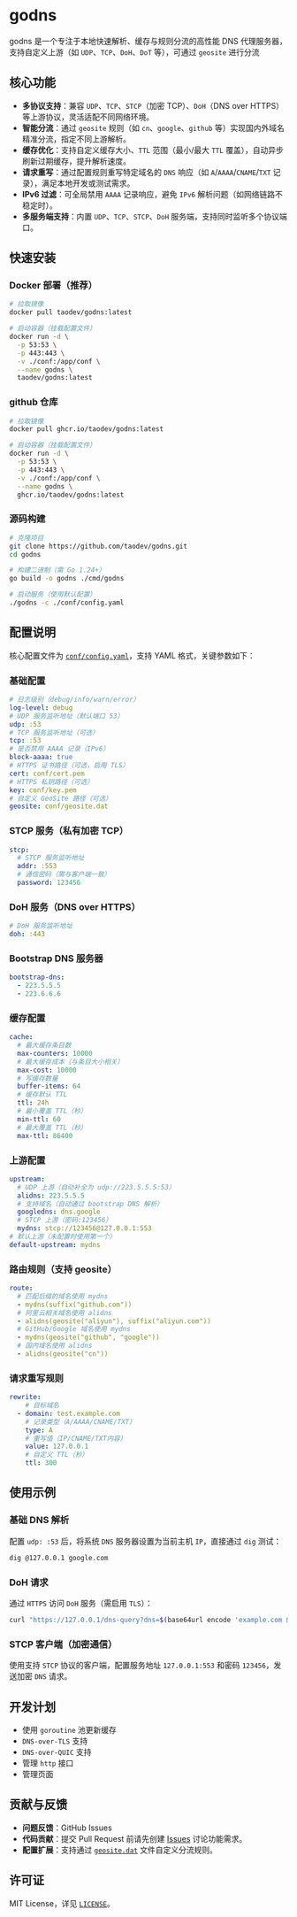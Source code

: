 # godns
godns 是一个专注于本地快速解析、缓存与规则分流的高性能 DNS 代理服务器，支持自定义上游（如 `UDP`、`TCP`、`DoH`、`DoT` 等），可通过 `geosite` 进行分流
## 核心功能
- **多协议支持**：兼容 `UDP`、`TCP`、`STCP`（加密 TCP）、`DoH`（DNS over HTTPS）等上游协议，灵活适配不同网络环境。
- **智能分流**：通过 `geosite` 规则（如 `cn`、`google`、`github` 等）实现国内外域名精准分流，指定不同上游解析。
- **缓存优化**：支持自定义缓存大小、`TTL` 范围（最小/最大 `TTL` 覆盖），自动异步刷新过期缓存，提升解析速度。
- **请求重写**：通过配置规则重写特定域名的 `DNS` 响应（如 `A`/`AAAA`/`CNAME`/`TXT` 记录），满足本地开发或测试需求。
- **IPv6 过滤**：可全局禁用 `AAAA` 记录响应，避免 `IPv6` 解析问题（如网络链路不稳定时）。
- **多服务端支持**：内置 `UDP`、`TCP`、`STCP`、`DoH` 服务端，支持同时监听多个协议端口。

## 快速安装
### Docker 部署（推荐）
```bash
# 拉取镜像
docker pull taodev/godns:latest
```
```bash
# 启动容器（挂载配置文件）
docker run -d \
  -p 53:53 \
  -p 443:443 \
  -v ./conf:/app/conf \
  --name godns \
  taodev/godns:latest
```
### github 仓库
```bash
# 拉取镜像
docker pull ghcr.io/taodev/godns:latest
```

```bash
# 启动容器（挂载配置文件）
docker run -d \
  -p 53:53 \
  -p 443:443 \
  -v ./conf:/app/conf \
  --name godns \
  ghcr.io/taodev/godns:latest
```
### 源码构建
```bash
# 克隆项目
git clone https://github.com/taodev/godns.git
cd godns

# 构建二进制（需 Go 1.24+）
go build -o godns ./cmd/godns

# 启动服务（使用默认配置）
./godns -c ./conf/config.yaml
```

## 配置说明
核心配置文件为 [`conf/config.yaml`](./conf/config.yaml)，支持 YAML 格式，关键参数如下：
### 基础配置
```yaml
# 日志级别（debug/info/warn/error）
log-level: debug
# UDP 服务监听地址（默认端口 53）
udp: :53
# TCP 服务监听地址（可选）
tcp: :53
# 是否禁用 AAAA 记录（IPv6）
block-aaaa: true
# HTTPS 证书路径（可选，启用 TLS）
cert: conf/cert.pem
# HTTPS 私钥路径（可选）
key: conf/key.pem
# 自定义 GeoSite 路径（可选）
geosite: conf/geosite.dat
```
### STCP 服务（私有加密 TCP）
```yaml
stcp:
  # STCP 服务监听地址
  addr: :553
  # 通信密码（需与客户端一致）
  password: 123456
```
### DoH 服务（DNS over HTTPS）
```yaml
# DoH 服务监听地址
doh: :443
```
### Bootstrap DNS 服务器
```yaml
bootstrap-dns:
  - 223.5.5.5
  - 223.6.6.6
```
### 缓存配置
```yaml
cache:
  # 最大缓存条目数
  max-counters: 10000
  # 最大缓存成本（与条目大小相关）
  max-cost: 10000
  # 写缓存数量
  buffer-items: 64
  # 缓存默认 TTL
  ttl: 24h
  # 最小覆盖 TTL（秒）
  min-ttl: 60
  # 最大覆盖 TTL（秒）
  max-ttl: 86400
```
### 上游配置
```yaml
upstream:
  # UDP 上游（自动补全为 udp://223.5.5.5:53）
  alidns: 223.5.5.5
  # 支持域名（自动通过 bootstrap DNS 解析）
  googledns: dns.google
  # STCP 上游（密码:123456）
  mydns: stcp://123456@127.0.0.1:553
# 默认上游（未配置时使用第一个）
default-upstream: mydns
```
### 路由规则（支持 geosite）
```yaml
route:
  # 匹配后缀的域名使用 mydns
  - mydns(suffix("github.com"))
  # 阿里云相关域名使用 alidns
  - alidns(geosite("aliyun"), suffix("aliyun.com"))
  # GitHub/Google 域名使用 mydns
  - mydns(geosite("github", "google"))
  # 国内域名使用 alidns
  - alidns(geosite("cn"))
```
### 请求重写规则
```yaml
rewrite:
    # 目标域名
  - domain: test.example.com
    # 记录类型（A/AAAA/CNAME/TXT）
    type: A
    # 重写值（IP/CNAME/TXT内容）
    value: 127.0.0.1
    # 自定义 TTL（秒）
    ttl: 300
```

## 使用示例
### 基础 DNS 解析
配置 `udp: :53` 后，将系统 `DNS` 服务器设置为当前主机 `IP`，直接通过 `dig` 测试：
```bash
dig @127.0.0.1 google.com
```
### DoH 请求
通过 `HTTPS` 访问 `DoH` 服务（需启用 `TLS`）：
```bash
curl "https://127.0.0.1/dns-query?dns=$(base64url encode 'example.com 的 DNS 请求包')"
```
### STCP 客户端（加密通信）
使用支持 `STCP` 协议的客户端，配置服务地址 `127.0.0.1:553` 和密码 `123456`，发送加密 `DNS` 请求。

## 开发计划
- 使用 `goroutine` 池更新缓存
- `DNS-over-TLS` 支持
- `DNS-over-QUIC` 支持
- 管理 `http` 接口
- 管理页面

## 贡献与反馈
- **问题反馈**：GitHub Issues
- **代码贡献**：提交 Pull Request 前请先创建 [Issues](https://github.com/taodev/godns/issues) 讨论功能需求。
- **配置扩展**：支持通过 [`geosite.dat`](https://github.com/v2fly/domain-list-community/releases/latest/download/dlc.dat) 文件自定义分流规则。

## 许可证
MIT License，详见 [`LICENSE`](./LICENSE)。
